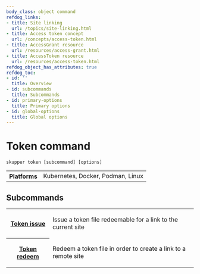 ```yaml
---
body_class: object command
refdog_links:
- title: Site linking
  url: /topics/site-linking.html
- title: Access token concept
  url: /concepts/access-token.html
- title: AccessGrant resource
  url: /resources/access-grant.html
- title: AccessToken resource
  url: /resources/access-token.html
refdog_object_has_attributes: true
refdog_toc:
- id: ''
  title: Overview
- id: subcommands
  title: Subcommands
- id: primary-options
  title: Primary options
- id: global-options
  title: Global options
---
```


# Token command

<section>

~~~ shell
skupper token [subcommand] [options]
~~~

<table class="fields"><tr><th>Platforms</th><td>Kubernetes, Docker, Podman, Linux</td></table>

</section>

<section>

## Subcommands

<table class="objects">
<tr><th><a href="issue.html">Token issue</a></th><td><p>Issue a token file redeemable for a link to the current site</p>
</td></tr>
<tr><th><a href="redeem.html">Token redeem</a></th><td><p>Redeem a token file in order to create a link to a remote site</p>
</td></tr>
</table>

</section>
